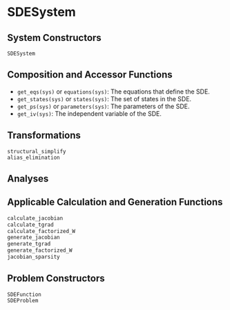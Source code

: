 # SDESystem

## System Constructors

```@docs
SDESystem
```

## Composition and Accessor Functions

- `get_eqs(sys)` or `equations(sys)`: The equations that define the SDE.
- `get_states(sys)` or `states(sys)`: The set of states in the SDE.
- `get_ps(sys)` or `parameters(sys)`: The parameters of the SDE.
- `get_iv(sys)`: The independent variable of the SDE.

## Transformations

```@docs
structural_simplify
alias_elimination
```

## Analyses

## Applicable Calculation and Generation Functions

```julia
calculate_jacobian
calculate_tgrad
calculate_factorized_W
generate_jacobian
generate_tgrad
generate_factorized_W
jacobian_sparsity
```

## Problem Constructors

```@docs
SDEFunction
SDEProblem
```
